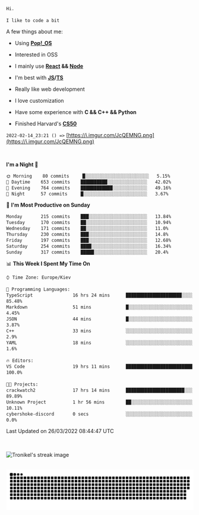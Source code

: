 ```
Hi.

I like to code a bit
```

A few things about me:

-   Using **[Pop!\_OS](https://pop.system76.com/)**

-   Interested in OSS

-   I mainly use **[React](https://reactjs.org/) && [Node](https://nodejs.org/en/)**

-   I'm best with **[JS](https://www.javascript.com/)/[TS](https://www.typescriptlang.org/)**

-   Really like web development

-   I love customization

-   Have some experience with **C && C++ && Python**

-   Finished Harvard's **[CS50](https://cs50.harvard.edu)**

`2022-02-14_23:21 () =>` [https://i.imgur.com/JcQEMNG.png](https://i.imgur.com/JcQEMNG.png)

<br>

<!--START_SECTION:waka-->
**I'm a Night 🦉** 

```text
🌞 Morning    80 commits     █░░░░░░░░░░░░░░░░░░░░░░░░   5.15% 
🌆 Daytime    653 commits    ██████████░░░░░░░░░░░░░░░   42.02% 
🌃 Evening    764 commits    ████████████░░░░░░░░░░░░░   49.16% 
🌙 Night      57 commits     █░░░░░░░░░░░░░░░░░░░░░░░░   3.67%

```
📅 **I'm Most Productive on Sunday** 

```text
Monday       215 commits    ███░░░░░░░░░░░░░░░░░░░░░░   13.84% 
Tuesday      170 commits    ██░░░░░░░░░░░░░░░░░░░░░░░   10.94% 
Wednesday    171 commits    ██░░░░░░░░░░░░░░░░░░░░░░░   11.0% 
Thursday     230 commits    ███░░░░░░░░░░░░░░░░░░░░░░   14.8% 
Friday       197 commits    ███░░░░░░░░░░░░░░░░░░░░░░   12.68% 
Saturday     254 commits    ████░░░░░░░░░░░░░░░░░░░░░   16.34% 
Sunday       317 commits    █████░░░░░░░░░░░░░░░░░░░░   20.4%

```


📊 **This Week I Spent My Time On** 

```text
⌚︎ Time Zone: Europe/Kiev

💬 Programming Languages: 
TypeScript               16 hrs 24 mins      █████████████████████░░░░   85.48% 
Markdown                 51 mins             █░░░░░░░░░░░░░░░░░░░░░░░░   4.45% 
JSON                     44 mins             █░░░░░░░░░░░░░░░░░░░░░░░░   3.87% 
C++                      33 mins             ░░░░░░░░░░░░░░░░░░░░░░░░░   2.9% 
YAML                     18 mins             ░░░░░░░░░░░░░░░░░░░░░░░░░   1.6%

🔥 Editors: 
VS Code                  19 hrs 11 mins      █████████████████████████   100.0%

🐱‍💻 Projects: 
crackwatch2              17 hrs 14 mins      ██████████████████████░░░   89.89% 
Unknown Project          1 hr 56 mins        ██░░░░░░░░░░░░░░░░░░░░░░░   10.11% 
cybershoke-discord       0 secs              ░░░░░░░░░░░░░░░░░░░░░░░░░   0.0%

```


 Last Updated on 26/03/2022 08:44:47 UTC
<!--END_SECTION:waka-->

<br>

<p><img align="center" src="https://github-readme-streak-stats.herokuapp.com/?user=Tronikelis&theme=dark" alt="Tronikel's streak image" /></p>

<br>

<img title="" src="https://raw.githubusercontent.com/Tronikelis/Tronikelis/output/github-contribution-grid-snake.svg" alt="very cool snake thingey" data-align="left">
